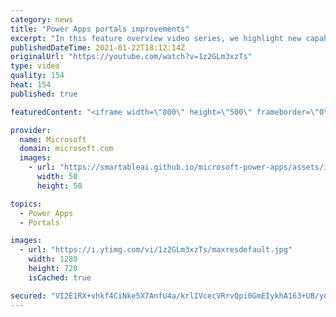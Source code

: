 ```yaml
---
category: news
title: "Power Apps portals improvements"
excerpt: "In this feature overview video series, we highlight new capabilities included in the latest update to Microsoft Power Apps.  Power Apps portals improvements bring new capabilities for makers and developers by providing a new identity management configuration experience with enhanced functionality to"
publishedDateTime: 2021-01-22T18:12:14Z
originalUrl: "https://youtube.com/watch?v=1z2GLm3xzTs"
type: video
quality: 154
heat: 154
published: true

featuredContent: "<iframe width=\"800\" height=\"500\" frameborder=\"0\" src=\"https://www.youtube.com/embed/1z2GLm3xzTs\" allow=\"accelerometer; autoplay; encrypted-media; gyroscope; picture-in-picture\" allowfullscreen></iframe>"

provider:
  name: Microsoft
  domain: microsoft.com
  images:
    - url: "https://smartableai.github.io/microsoft-power-apps/assets/images/organizations/microsoft.com-50x50.jpg"
      width: 50
      height: 50

topics:
  - Power Apps
  - Portals

images:
  - url: "https://i.ytimg.com/vi/1z2GLm3xzTs/maxresdefault.jpg"
    width: 1280
    height: 720
    isCached: true

secured: "VI2E1RX+vhkf4CiNke5X7AnfU4a/krlIVcecVRrvQpi0GmEIykhA163+UB/yoP+YkqT6FEkzel49n2vUoO45LzmMunclzlfRi17couo3Urlr54UhFp83ruAZi95thkYJXcftT5dXCIm/hOxvh1SijIiAu7dpJ5FsD20JswO0wQoX+4AuJJCOFDgd0mOIZdFWlnfsK066NnVQciTM37aNUwGWS/05HeDu8zBadtqZOT1DSlEKoROBRrssVRegy5VwKLsppy094Z0EDMmgjNVmsDZrtz7aW5bz5Gq06RTxTai6ekEWJtgnZpbQUL8YFaC/i8LOcpv/D+4oy3Tt1u9aBfyo5U/h3abuqyAbP3/7IwHaFiVk3ElQmGaFXlgFlxmAUTqWKKGqgiv/VCN5ggwaKYM1zDRLgta2lldLiI0XTlI=;1snlLsxcKBih64StFm08DQ=="
---
```


